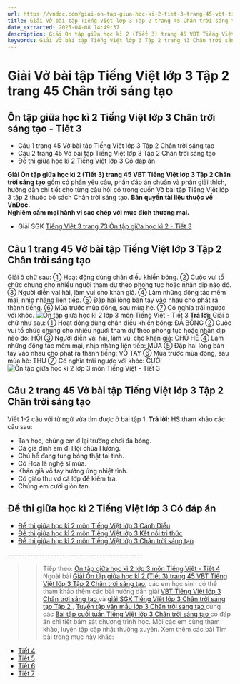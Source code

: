 ```yaml
---
url: https://vndoc.com/giai-on-tap-giua-hoc-ki-2-tiet-3-trang-45-vbt-tieng-viet-lop-3-tap-2-chan-troi-sang-tao-294681
title: Giải Vở bài tập Tiếng Việt lớp 3 Tập 2 trang 45 Chân trời sáng tạo - VnDoc.com
date_extracted: 2025-04-08 14:49:37
description: Giải Ôn tập giữa học kì 2 (Tiết 3) trang 45 VBT Tiếng Việt lớp 3 Tập 2 CTST được biên soạn nhằm giúp các em HS đạt kết quả tốt trong quá trình làm bài tập và học tập môn Tiếng Việt lớp 3.
keywords: Giải Vở bài tập Tiếng Việt lớp 3 Tập 2 trang 43 Chân trời sáng tạo,Ôn tập giữa học kì 2 Tiếng Việt lớp 3 Chân trời sáng tạo Tiết 3,Ôn tập giữa học kì 2 lớp 3 chân trời sáng tạo,Ôn tập giữa học kì 2 lớp 3 môn tiếng việt,Ôn tập giữa học kì 2 trang 43,giải Ôn tập giữa học kì 2 lớp 3,Ôn tập giữa học kì 2 lớp 3,giải vbt Ôn tập giữa học kì 2 lớp 3,Ôn tập giữa học kì 2,tiếng việt lớp 3 chân trời sáng tạo,tiếng việt lớp 3 ctst,tiếng việt lớp 3,sách tiếng việt lớp 3,bài tập tiếng việt lớp 3
---
```


# Giải Vở bài tập Tiếng Việt lớp 3 Tập 2 trang 45 Chân trời sáng tạo
## **Ôn tập giữa học kì 2 Tiếng Việt lớp 3 Chân trời sáng tạo - Tiết 3**
  * Câu 1 trang 45 Vở bài tập Tiếng Việt lớp 3 Tập 2 Chân trời sáng tạo
  * Câu 2 trang 45 Vở bài tập Tiếng Việt lớp 3 Tập 2 Chân trời sáng tạo
  * Đề thi giữa học kì 2 Tiếng Việt lớp 3 Có đáp án

**Giải Ôn tập giữa học kì 2 \(Tiết 3\) trang 45 VBT Tiếng Việt lớp 3 Tập 2 Chân trời sáng tạo** gồm có phần yêu cầu, phần đáp án chuẩn và phần giải thích, hướng dẫn chi tiết cho từng câu hỏi có trong cuốn Vở bài tập Tiếng Việt lớp 3 tập 2 thuộc bộ  sách Chân trời sáng tạo.
**Bản quyền tài liệu thuộc về VnDoc.  
Nghiêm cấm mọi hành vi sao chép với mục đích thương mại.**
  * Giải SGK [Tiếng Việt 3 trang 73 Ôn tập giữa học kì 2 - Tiết 3](<https://vndoc.com/tieng-viet-3-trang-73-on-tap-giua-hoc-ki-2-tiet-3-271780>)

## **Câu 1 trang 45 Vở bài tập Tiếng Việt lớp 3 Tập 2 Chân trời sáng tạo**
Giải ô chữ sau:
① Hoạt động dùng chân điều khiển bóng.
② Cuộc vui tổ chức chung cho nhiều người tham dự theo phong tục hoặc nhân dịp nào đó.
③ Người diễn vai hài, làm vui cho khán giả.
④ Làm những động tác mềm mại, nhịp nhàng liên tiếp.
⑤ Đập hai lòng bàn tay vào nhau cho phát ra thành tiếng.
⑥ Mùa trước mùa đông, sau mùa hè.
⑦ Có nghĩa trái ngược với khóc.
![Ôn tập giữa học kì 2 lớp 3 môn Tiếng Việt - Tiết 3](https://i.vdoc.vn/data/image/2023/04/19/giai-on-tap-giua-hoc-ki-2-tiet-3-trang-45-vbt-tieng-viet-lop-3-tap-2-chan-troi-sang-tao-1.jpg)
**Trả lời:**
Giải ô chữ như sau:
① Hoạt động dùng chân điều khiển bóng: ĐÁ BÓNG
② Cuộc vui tổ chức chung cho nhiều người tham dự theo phong tục hoặc nhân dịp nào đó: HỘI
③ Người diễn vai hài, làm vui cho khán giả: CHÚ HỀ
④ Làm những động tác mềm mại, nhịp nhàng liên tiếp: MÚA
⑤ Đập hai lòng bàn tay vào nhau cho phát ra thành tiếng: VỖ TAY
⑥ Mùa trước mùa đông, sau mùa hè: THU
⑦ Có nghĩa trái ngược với khóc: CƯỜI
![Ôn tập giữa học kì 2 lớp 3 môn Tiếng Việt - Tiết 3](https://i.vdoc.vn/data/image/2023/04/19/giai-on-tap-giua-hoc-ki-2-tiet-3-trang-45-vbt-tieng-viet-lop-3-tap-2-chan-troi-sang-tao-2.jpg)
## **Câu 2 trang 45 Vở bài tập Tiếng Việt lớp 3 Tập 2 Chân trời sáng tạo**
Viết 1-2 câu với từ ngữ vừa tìm được ở bài tập 1.
**Trả lời:**
HS tham khảo các câu sau:
  * Tan học, chúng em ở lại trường chơi đá bóng.
  * Cả gia đình em đi Hội chùa Hương.
  * Chú hề đang tung bóng thật tài tình.
  * Cô Hoa là nghệ sĩ múa.
  * Khán giả vỗ tay hưởng ứng nhiệt tình.
  * Cô giáo thu vở cả lớp để kiểm tra.
  * Chúng em cười giòn tan.

## **Đề thi giữa học kì 2 Tiếng Việt lớp 3 Có đáp án**
  * [Đề thi giữa học kì 2 môn Tiếng Việt lớp 3 Cánh Diều](<https://vndoc.com/de-thi-giua-hoc-ki-2-mon-tieng-viet-lop-3-canh-dieu-291603>)
  * [Đề thi giữa học kì 2 môn Tiếng Việt lớp 3 Kết nối tri thức](<https://vndoc.com/de-thi-giua-hoc-ki-2-mon-tieng-viet-lop-3-ket-noi-tri-thuc-291593>)
  * [Đề thi giữa học kì 2 môn Tiếng Việt lớp 3 Chân trời sáng tạo](<https://vndoc.com/de-thi-giua-hoc-ki-2-mon-tieng-viet-lop-3-chan-troi-sang-tao-290842>)

\-----------------------------------------------
>> Tiếp theo: [Ôn tập giữa học kì 2 lớp 3 môn Tiếng Việt - Tiết 4](<https://vndoc.com/giai-on-tap-giua-hoc-ki-2-tiet-4-trang-46-vbt-tieng-viet-lop-3-tap-2-chan-troi-sang-tao-294683>)
Ngoài bài [Giải Ôn tập giữa học kì 2 \(Tiết 3\) trang 45 VBT Tiếng Việt lớp 3 Tập 2 Chân trời sáng tạo](<https://vndoc.com/giai-on-tap-giua-hoc-ki-2-tiet-3-trang-45-vbt-tieng-viet-lop-3-tap-2-chan-troi-sang-tao-294681>), các em học sinh có thể tham khảo thêm các bài hướng dẫn giải [ VBT Tiếng Việt lớp 3 Chân trời sáng tạo ](<https://vndoc.com/giai-vo-bai-tap-tieng-viet3>) và [ giải SGK Tiếng Việt lớp 3 Chân trời sáng tạo Tập 2 ](<https://vndoc.com/tieng-viet-lop-3-ctst-tap2>) , [ Tuyển tập văn mẫu lớp 3 Chân trời sáng tạo ](<https://vndoc.com/tap-lam-van-lop-3ctst>) cùng các [ Bài tập cuối tuần Tiếng Việt lớp 3 Chân trời sáng tạo ](<https://vndoc.com/bai-tap-cuoi-tuan-lop-3-mon-tieng-viet-chan-troi>) có đáp án chi tiết bám sát chương trình học. Mời các em cùng tham khảo, luyện tập cập nhật thường xuyên.
Xem thêm các bài Tìm bài trong mục này khác:
  * [Tiết 4](</giai-on-tap-giua-hoc-ki-2-tiet-4-trang-46-vbt-tieng-viet-lop-3-tap-2-chan-troi-sang-tao-294683>)
  * [Tiết 5](</giai-on-tap-giua-hoc-ki-2-tiet-5-trang-47-vbt-tieng-viet-lop-3-tap-2-chan-troi-sang-tao-294686>)
  * [Tiết 6](</giai-on-tap-giua-hoc-ki-2-tiet-6-trang-49-vbt-tieng-viet-lop-3-tap-2-chan-troi-sang-tao-294696>)
  * [Tiết 7](</giai-on-tap-giua-hoc-ki-2-tiet-7-trang-50-vbt-tieng-viet-lop-3-tap-2-chan-troi-sang-tao-294701>)

